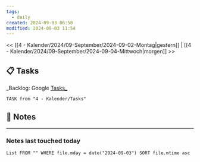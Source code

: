 ```yaml
---
tags:
  - daily
created: 2024-09-03 06:58
modified: 2024-09-03 11:54
---
```

<< [[4 - Kalender/2024/09-September/2024-09-02-Montag|gestern]]  | [[4 - Kalender/2024/09-September/2024-09-04-Mittwoch|morgen]] >>
## 📋 Tasks
_Backlog: Google [Tasks_](https://calendar.google.com/calendar/u/0/r/tasks)

```dataview
TASK from "4 - Kalender/Tasks"
```

## 📝 Notes



---
### Notes last touched today
```dataview
List FROM "" WHERE file.mday = date("2024-09-03") SORT file.mtime asc
```